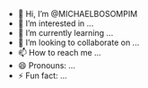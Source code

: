 - 👋 Hi, I’m @MICHAELBOSOMPIM
- 👀 I’m interested in ...
- 🌱 I’m currently learning ...
- 💞️ I’m looking to collaborate on ...
- 📫 How to reach me ...
- 😄 Pronouns: ...
- ⚡ Fun fact: ...

<!---
MICHAELBOSOMPIM/MICHAELBOSOMPIM is a ✨ special ✨ repository because its `README.md` (this file) appears on your GitHub profile.
You can click the Preview link to take a look at your changes.
--->

